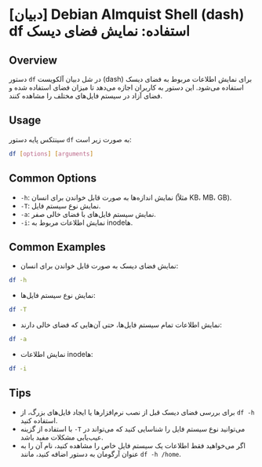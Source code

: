 # [دبیان] Debian Almquist Shell (dash) df استفاده: نمایش فضای دیسک

## Overview
دستور `df` در شل دبیان آلکویست (dash) برای نمایش اطلاعات مربوط به فضای دیسک استفاده می‌شود. این دستور به کاربران اجازه می‌دهد تا میزان فضای استفاده شده و فضای آزاد در سیستم فایل‌های مختلف را مشاهده کنند.

## Usage
سینتکس پایه دستور `df` به صورت زیر است:

```bash
df [options] [arguments]
```

## Common Options
- `-h`: نمایش اندازه‌ها به صورت قابل خواندن برای انسان (مثلاً KB، MB، GB).
- `-T`: نمایش نوع سیستم فایل.
- `-a`: نمایش سیستم فایل‌های با فضای خالی صفر.
- `-i`: نمایش اطلاعات مربوط به inode‌ها.

## Common Examples
- نمایش فضای دیسک به صورت قابل خواندن برای انسان:

```bash
df -h
```

- نمایش نوع سیستم فایل‌ها:

```bash
df -T
```

- نمایش اطلاعات تمام سیستم فایل‌ها، حتی آن‌هایی که فضای خالی دارند:

```bash
df -a
```

- نمایش اطلاعات inode‌ها:

```bash
df -i
```

## Tips
- برای بررسی فضای دیسک قبل از نصب نرم‌افزارها یا ایجاد فایل‌های بزرگ، از `df -h` استفاده کنید.
- با استفاده از گزینه `-T` می‌توانید نوع سیستم فایل را شناسایی کنید که می‌تواند در عیب‌یابی مشکلات مفید باشد.
- اگر می‌خواهید فقط اطلاعات یک سیستم فایل خاص را مشاهده کنید، نام آن را به عنوان آرگومان به دستور اضافه کنید، مانند `df -h /home`.